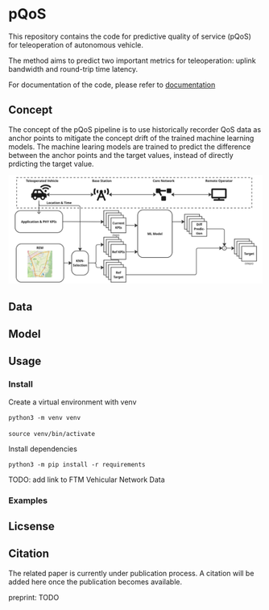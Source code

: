 # pQoS
This repository contains the code for predictive quality of service (pQoS) for teleoperation of autonomous vehicle. 

The method aims to predict two important metrics for teleoperation: uplink bandwidth and round-trip time latency.

For documentation of the code, please refer to [documentation](doc/documentation.md)

## Concept

The concept of the pQoS pipeline is to use historically recorder QoS data as anchor points to mitigate the concept drift of the trained machine learning models. The machine learing models are trained to predict the difference between the anchor points and the target values, instead of directly prdicting the target value. 

![Prediction Pipeline](doc/figure/prediction_pipeline.jpg)

## Data

## Model

## Usage

### Install

Create a virtual environment with venv

```
python3 -m venv venv

source venv/bin/activate
```

Install dependencies
```
python3 -m pip install -r requirements
```

<!-- ## (Alternative) Pre-built Docker Image -->



TODO: add link to FTM Vehicular Network Data



### Examples

## Licsense

## Citation

The related paper is currently under publication process. A citation will be added here once the publication becomes available.

preprint: TODO


